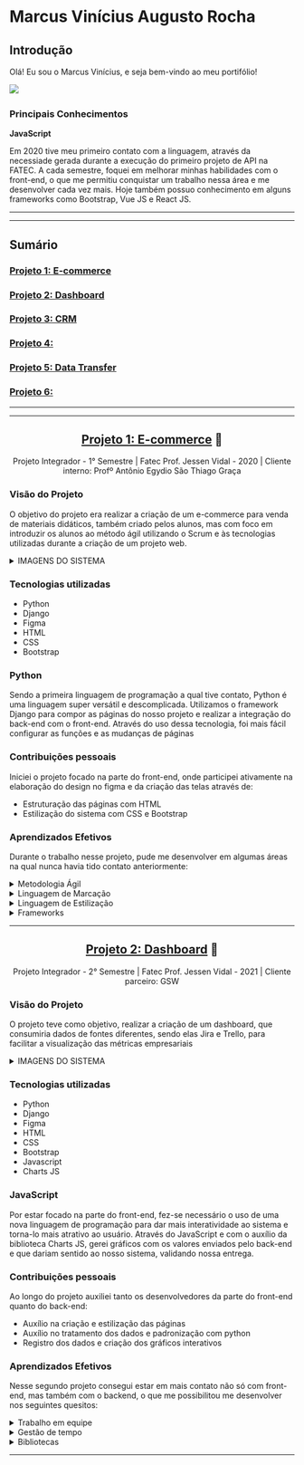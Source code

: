 <h1>Marcus Vinícius Augusto Rocha</h1>
<h2> Introdução </h2>

Olá! Eu sou o Marcus Vinícius, e seja bem-vindo ao meu portifólio!

<img width="200" src="https://avatars.githubusercontent.com/u/71012953?v=4">


<h3> Principais Conhecimentos </h3>

<b>JavaScript</b>

Em 2020 tive meu primeiro contato com a linguagem, através da necessiade gerada durante a execução do primeiro projeto de API na FATEC.
A cada semestre, foquei em melhorar minhas habilidades com o front-end, o que me permitiu conquistar um trabalho nessa área e me desenvolver cada vez mais.
Hoje também possuo conhecimento em alguns frameworks como Bootstrap, Vue JS e React JS.

---
---

<h2>Sumário</h2>
<h3><a href="#user-content-projeto1"><b>Projeto 1: E-commerce</b></a></h3>
<h3><a href="#user-content-projeto2"><b>Projeto 2: Dashboard</b></a></h3>
<h3><a href="#user-content-p3"><b>Projeto 3: CRM</b></a></h3>
<h3><a href="#user-content-p4"><b>Projeto 4: </b></a></h3>
<h3><a href="#user-content-p5"><b>Projeto 5: Data Transfer</b></a></h3>
<h3><a href="#user-content-p6"><b>Projeto 6: </b></a></h3>

---
---

<h2 id="projeto1" style="text-align: center;"><b><a href="https://github.com/RoyaltyDev/Projeto_integrador_2020-2" target="_blank" style="color: inherit; cursor:pointer;">Projeto 1: E-commerce</a> 🔗</b></h2>

<p style="text-align: center;">Projeto Integrador - 1° Semestre | Fatec Prof. Jessen Vidal - 2020 | Cliente interno: Profº Antônio Egydio São Thiago Graça</p>

<h3><b> Visão do Projeto </b></h3>

O objetivo do projeto era realizar a criação de um e-commerce para venda de materiais didáticos, também criado pelos alunos, mas com foco em introduzir os alunos ao método ágil utilizando o Scrum e às tecnologias utilizadas durante a criação de um projeto web.

<details>
<summary>IMAGENS DO SISTEMA</summary>
<img src="[./images/P1_I1.jpg](https://raw.githubusercontent.com/mvarocha/Bertoti/main/metodologia%20da%20pesquisa%20cientifico%20tecnologica/images/P1_I1.jpg)">
<figcaption style="font-size: smaller;">Homepage</p>
<img src="./images/P1_I2.jpg">
<figcaption style="font-size: smaller;">Parte inferior da homepage - Conteúdos e rodapé</p>
<img src="./images/P1_I3.jpg">
<figcaption style="font-size: smaller;">Página de conteúdo específico</p>
</details>

<h3><b> Tecnologias utilizadas </b></h3>

- Python
- Django
- Figma
- HTML
- CSS
- Bootstrap

<h3><b> Python </b></h3>

Sendo a primeira linguagem de programação a qual tive contato, Python é uma linguagem super versátil e descomplicada. Utilizamos o framework Django para compor as páginas do nosso projeto e realizar a integração do back-end com o front-end. Através do uso dessa tecnologia, foi mais fácil configurar as funções e as mudanças de páginas


<h3><b> Contribuições pessoais </b></h3>

Iniciei o projeto focado na parte do front-end, onde participei ativamente na elaboração do design no figma e da criação das telas através de:
- Estruturação das páginas com HTML
- Estilização do sistema com CSS e Bootstrap

<h3><b> Aprendizados Efetivos </b></h3>

Durante o trabalho nesse projeto, pude me desenvolver em algumas áreas na qual nunca havia tido contato anteriormente:
<details>
<summary>Metodologia Ágil</summary>
O início do trabalho com o método Scrum facilitou a organização e desenvolvimento do projeto. Através dele, foi mais fácil compreender quais eram os requisitos e traçar o plano de como iríamos entregá-los
</details>

<details>
<summary>Linguagem de Marcação</summary>
Logo no início do projeto tive meu primeiro contato com o HTML, e compreendi que haviam outros tipos de linguagem, além das de programação. Utilizando-o para estruturar nossas páginas, busquei saber mais sobre como a linguagem funcionava, como deveria ser estruturada, o que era indispensável e quais tags deveria utilizar para cada coisa.
</details>

<details>
<summary>Linguagem de Estilização</summary>
Em conjunto com o HTML, busquei conhecimento também sobre o CSS, utilizado para dar vida ao sistema e comodidade ao usuário. Entendi que um sistema limpo dá mais conforto ao usuário e o mantém por mais tempo utilizando nosso sistema
</details>

<details>
<summary>Frameworks</summary>
O Bootstrap foi o principal framework utilizado por mim durante o trabalho no projeto. Por não ter nenhum conhecimento prévio de como criar uma página web, o Bootstrap serviu de grande auxílio por possuir designs prontos, que são facilmente acessados por meio de classes no HTML.
</details>

---

<h2 id="projeto2" style="text-align: center;"><b><a href="https://github.com/Time-1-ADS/ProjetoGSW" style="color: inherit; cursor: pointer;">Projeto 2: Dashboard</a> 🔗</b></h2>

<p style="text-align: center;">Projeto Integrador - 2° Semestre | Fatec Prof. Jessen Vidal - 2021 | Cliente parceiro: GSW</p>

<h3><b> Visão do Projeto </b></h3>

O projeto teve como objetivo, realizar a criação de um dashboard, que consumiria dados de fontes diferentes, sendo elas Jira e Trello, para facilitar a visualização das métricas empresariais

<details>
<summary>IMAGENS DO SISTEMA</summary>
<img src="./images/P2_I1.png">
<figcaption style="font-size: smaller;">Homepage</p>
<img src="./images/P2_I2.png">
<figcaption style="font-size: smaller;">Tela de colaboradores</p>
<img src="./images/P2_I3.png">
<figcaption style="font-size: smaller;">Ranking de tasks fechadas</p>
</details>

<h3><b> Tecnologias utilizadas </b></h3>

- Python
- Django
- Figma
- HTML
- CSS
- Bootstrap
- Javascript
- Charts JS

<h3><b> JavaScript </b></h3>

Por estar focado na parte do front-end, fez-se necessário o uso de uma nova linguagem de programação para dar mais interatividade ao sistema e torna-lo mais atrativo ao usuário. Através do JavaScript e com o auxílio da biblioteca Charts JS, gerei gráficos com os valores enviados pelo back-end e que dariam sentido ao nosso sistema, validando nossa entrega.

<h3><b> Contribuições pessoais </b></h3>

Ao longo do projeto auxiliei tanto os desenvolvedores da parte do front-end quanto do back-end:
- Auxílio na criação e estilização das páginas
- Auxílio no tratamento dos dados e padronização com python
- Registro dos dados e criação dos gráficos interativos

<h3><b> Aprendizados Efetivos </b></h3>

Nesse segundo projeto consegui estar em mais contato não só com front-end, mas também com o backend, o que me possibilitou me desenvolver nos seguintes quesitos:
<details>
<summary>Trabalho em equipe</summary>
Atuando nas duas frentes do projeto, sendo o front-end e o back-end, acabei desenvolvendo melhor minha forma de trabalhar em equipe. Ao fornecer auxílio, precisei aprimorar meu lado empático e procurar entender as dificuldades de cada um, para que pudesse ajudar da melhor forma e assim conseguirmos finalizar as tarefas dentro do prazo estipulado
</details>

<details>
<summary>Gestão de tempo</summary>
Além de prestar auxílio aos meus colegas também possuia minhas próprias tasks, o que me forçou de modo positivo a gerir melhor meu tempo. Separava horários específicos em que estaria livre para ajudar e que estaria focado no que eu havia me comprometido em entregar.
</details>

<details>
<summary>Bibliotecas</summary>
O uso de bibliotecas foi algo novo para mim nesse semestre. Esse tipo de tecnologia ajuda muito pois não precisamos criar tudo do zero. Para cada objetivo existem diversas bibliotecas, as quais precisamos apenas importá-las e seguir a documentação de como usá-las.
A biblioteca utilizada foi o Charts JS para composição dos gráficos interativos, e que eram o foco do nosso projeto.
</details>

---

